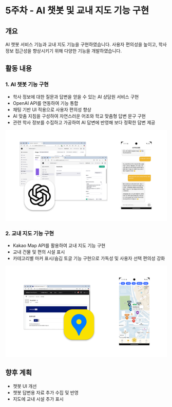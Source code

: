 # 5주차 - AI 챗봇 및 교내 지도 기능 구현

## 개요
AI 챗봇 서비스 기능과 교내 지도 기능을 구현하였습니다. 사용자 편의성을 높이고, 학사 정보 접근성을 향상시키기 위해 다양한 기능을 개발하였습니다.

## 활동 내용
### 1. AI 챗봇 기능 구현
- 학사 정보에 대한 질문과 답변을 얻을 수 있는 AI 상담원 서비스 구현
- OpenAI API를 연동하여 기능 통합
- 채팅 기반 UI 적용으로 사용자 편의성 향상
- AI 맞춤 지침을 구성하여 자연스러운 어조와 학교 맞춤형 답변 문구 구현
- 관련 학사 정보를 수집하고 가공하여 AI 답변에 반영해 보다 정확한 답변 제공

![OpenAI API](./assets/openaiApi.png)

### 2. 교내 지도 기능 구현
- Kakao Map API를 활용하여 교내 지도 기능 구현
- 교내 건물 및 편의 시설 표시
- 카테고리별 마커 표시/숨김 토글 기능 구현으로 가독성 및 사용자 선택 편의성 강화

![Kakao Map API](./assets/kakaoMapApi.png)

## 향후 계획
- 챗봇 UI 개선
- 챗봇 답변용 자료 추가 수집 및 반영
- 지도에 교내 시설 추가 표시